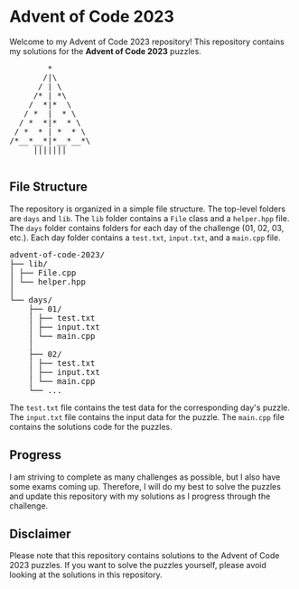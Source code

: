# Advent of Code 2023

Welcome to my Advent of Code 2023 repository! This repository contains my solutions for the __Advent of Code 2023__ puzzles. 
<pre>
        *
       /|\
      / | \
     /* | *\
    /  *|*  \
   / *  |  * \
  / *  *|*  * \
 / *  * | *  * \
/*__*__*|*__*__*\
     |||||||

</pre>

## File Structure

The repository is organized in a simple file structure. The top-level folders are `days` and `lib`. The `lib` folder contains a `File` class and a `helper.hpp` file. The `days` folder contains folders for each day of the challenge (01, 02, 03, etc.). Each day folder contains a `test.txt`, `input.txt`, and a `main.cpp` file.
<pre>
advent-of-code-2023/ 
├── lib/ 
│ ├── File.cpp 
│ └── helper.hpp 
│
└── days/ 
    ├── 01/ 
    │ ├── test.txt 
    │ ├── input.txt 
    │ └── main.cpp 
    │
    ├── 02/ 
    │ ├── test.txt 
    │ ├── input.txt 
    │ └── main.cpp 
    └── ...
</pre>

The `test.txt` file contains the test data for the corresponding day's puzzle. The `input.txt` file contains the input data for the puzzle. The `main.cpp` file contains the solutions code for the puzzles.

## Progress

I am striving to complete as many challenges as possible, but I also have some exams coming up. Therefore, I will do my best to solve the puzzles and update this repository with my solutions as I progress through the challenge.

## Disclaimer

Please note that this repository contains solutions to the Advent of Code 2023 puzzles. If you want to solve the puzzles yourself, please avoid looking at the solutions in this repository.
